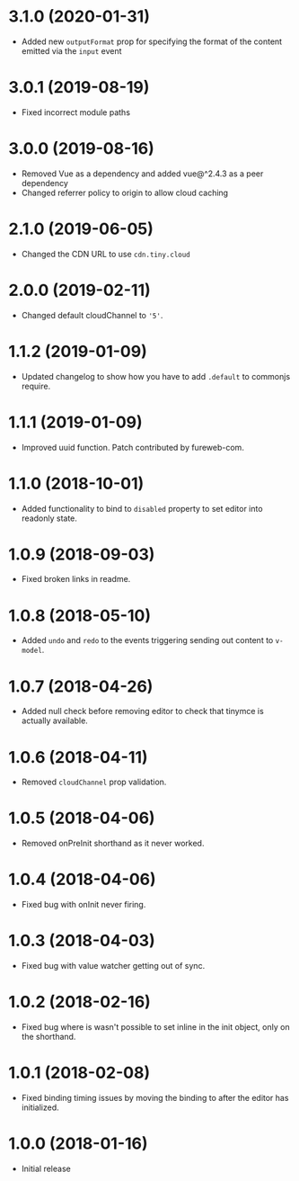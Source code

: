# 3.1.0 (2020-01-31)
* Added new `outputFormat` prop for specifying the format of the content emitted via the `input` event

# 3.0.1 (2019-08-19)
* Fixed incorrect module paths

# 3.0.0 (2019-08-16)
* Removed Vue as a dependency and added vue@^2.4.3 as a peer dependency
* Changed referrer policy to origin to allow cloud caching

# 2.1.0 (2019-06-05)
* Changed the CDN URL to use `cdn.tiny.cloud`

# 2.0.0 (2019-02-11)
* Changed default cloudChannel to `'5'`.

# 1.1.2 (2019-01-09)
* Updated changelog to show how you have to add `.default` to commonjs require.

# 1.1.1 (2019-01-09)
* Improved uuid function. Patch contributed by fureweb-com.

# 1.1.0 (2018-10-01)
* Added functionality to bind to `disabled` property to set editor into readonly state.

# 1.0.9 (2018-09-03)
* Fixed broken links in readme.

# 1.0.8 (2018-05-10)
* Added `undo` and `redo` to the events triggering sending out content to `v-model`.

# 1.0.7 (2018-04-26)
* Added null check before removing editor to check that tinymce is actually available.

# 1.0.6 (2018-04-11)
* Removed `cloudChannel` prop validation.

# 1.0.5 (2018-04-06)
* Removed onPreInit shorthand as it never worked.

# 1.0.4 (2018-04-06)
* Fixed bug with onInit never firing.

# 1.0.3 (2018-04-03)
* Fixed bug with value watcher getting out of sync.

# 1.0.2 (2018-02-16)
* Fixed bug where is wasn't possible to set inline in the init object, only on the shorthand.

# 1.0.1 (2018-02-08)
* Fixed binding timing issues by moving the binding to after the editor has initialized. 

# 1.0.0 (2018-01-16)
* Initial release
